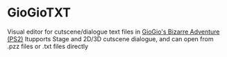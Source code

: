# GioGioTXT

Visual editor for cutscene/dialogue text files in [GioGio's Bizarre Adventure (PS2)](https://jojowiki.com/GioGio%27s_Bizarre_Adventure)
Itupports Stage and 2D/3D cutscene dialogue, and can open from .pzz files or .txt files directly
